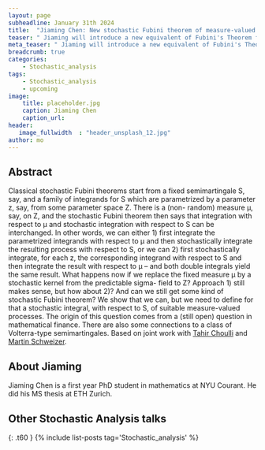 ```yaml
---
layout: page
subheadline: January 31th 2024
title:  "Jiaming Chen: New stochastic Fubini theorem of measure-valued  processes via stochastic integration"
teaser: " Jiaming will introduce a new equivalent of Fubini's Theorem for functions that are integrated with respect to a stochastic kernel from the predictable sigma - field to Z. Based on joint work with [Tahir Choulli](https://apps.ualberta.ca/directory/person/tchoulli) and [Martin Schweizer](https://math.ethz.ch/research/insurance-mathematics-stochastic-finance/martin-schweizer.html)."
meta_teaser: " Jiaming will introduce a new equivalent of Fubini's Theorem for functions that are integrated with respect to a stochastic kernel from the predictable sigma - field to Z. Based on joint work with [Tahir Choulli](https://apps.ualberta.ca/directory/person/tchoulli) and [Martin Schweizer](https://math.ethz.ch/research/insurance-mathematics-stochastic-finance/martin-schweizer.html). "
breadcrumb: true
categories:
    - Stochastic_analysis
tags:
    - Stochastic_analysis
    - upcoming
image:
    title: placeholder.jpg
    caption: Jiaming Chen
    caption_url: 
header:
   image_fullwidth  : "header_unsplash_12.jpg"
author: mo
---
```



## Abstract

Classical stochastic Fubini theorems start from a fixed semimartingale S, say, and a family of integrands for S which are parametrized by a parameter z, say, from some parameter space Z. There is a (non- random) measure μ, say, on Z, and the stochastic Fubini theorem then says that integration with respect to μ and stochastic integration with respect to S can be interchanged. In other words, we can either 1) first integrate the parametrized integrands with respect to μ and then stochastically integrate the resulting process with respect to S, or we can 2) first stochastically integrate, for each z, the corresponding integrand with respect to S and then integrate the result with respect to μ – and both double integrals yield the same result. What happens now if we replace the fixed measure μ by a stochastic kernel from the predictable sigma- field to Z? Approach 1) still makes sense, but how about 2)? And can we still get some kind of stochastic Fubini theorem? We show that we can, but we need to define for that a stochastic integral, with respect to S, of suitable measure-valued processes. The origin of this question comes from a (still open) question in mathematical finance. There are also some connections to a class of Volterra-type semimartingales. Based on joint work with [Tahir Choulli](https://apps.ualberta.ca/directory/person/tchoulli) and [Martin Schweizer](https://math.ethz.ch/research/insurance-mathematics-stochastic-finance/martin-schweizer.html).

## About Jiaming

Jiaming Chen is a first year PhD student in mathematics at NYU Courant. He did his MS thesis at ETH Zurich.


## Other Stochastic Analysis talks
{: .t60 }
{% include list-posts tag='Stochastic_analysis' %}

